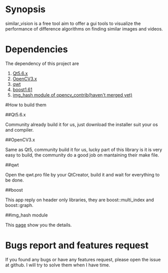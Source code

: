 # Synopsis

similar_vision is a free tool aim to offer a gui tools to visualize the 
performance of difference algorithms on finding similar images and videos.

# Dependencies

The dependency of this project are

1. [Qt5.6.x](https://www.qt.io/download-open-source/#section-2)
2. [OpenCV3.x](http://opencv.org/)
3. [qwt](http://qwt.sourceforge.net/)
4. [boost1.61](http://www.boost.org/)
5. [img_hash module of opencv_contrib(haven't merged yet)](https://github.com/stereomatchingkiss/opencv_contrib/tree/img_hash/modules/img_hash)

#How to build them

##Qt5.6.x

Community already build it for us, just download the installer suit your os and compiler.

##OpenCV3.x

Same as Qt5, community build it for us, lucky part of this library is it is very easy to build,
the community do a good job on mantaining their make file.

##qwt

Open the qwt.pro file by your QtCreator, build it and wait for everything to be done.

##boost

This app reply on header only libraries, they are boost::multi_index and boost::graph.

##img_hash module

This [page]((https://github.com/stereomatchingkiss/opencv_contrib/tree/img_hash/modules/img_hash)) show you the details.

# Bugs report and features request

If you found any bugs or have any features request, please open the issue at github.
I will try to solve them when I have time.
